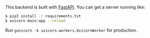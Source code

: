 This backend is built with [FastAPI](https://fastapi.tiangolo.com). You can get a server running like:
```bash
$ pip3 install -r requirements.txt
$ uvicorn main:app --reload
```
Run `gunicorn -k uvicorn.workers.UvicornWorker` for production.
